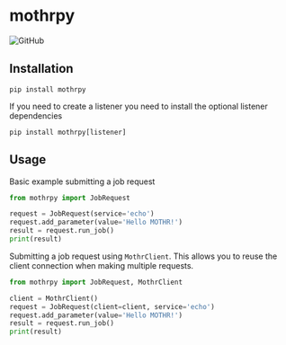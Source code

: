 # mothrpy

![GitHub](https://img.shields.io/github/license/rs21io/mothrpy)

## Installation
`pip install mothrpy`

If you need to create a listener you need to install the optional listener
dependencies

`pip install mothrpy[listener]`

## Usage

Basic example submitting a job request

```python
from mothrpy import JobRequest

request = JobRequest(service='echo')
request.add_parameter(value='Hello MOTHR!')
result = request.run_job()
print(result)
```

Submitting a job request using `MothrClient`. This allows you to reuse the
client connection when making multiple requests.

```python
from mothrpy import JobRequest, MothrClient

client = MothrClient()
request = JobRequest(client=client, service='echo')
request.add_parameter(value='Hello MOTHR!')
result = request.run_job()
print(result)
```

